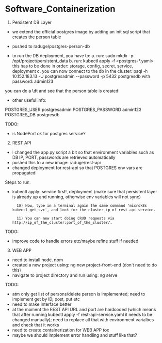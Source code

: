 # Software_Containerization

1. Persistent DB Layer

- we extend the official postgres image by adding an init sql script that creates the person table
- pushed to raduge/postgres-person-db

- to run the DB deployment, you have to:
a. run: sudo mkdir -p /opt/project/persistent_data
b. run: kubectl apply -f <postgres-*.yaml>
this has to be done in order: storage, config, secret, service, deployment
c. you can now connect to the db in the cluster:
psql -h 10.152.183.13 -U postgresadmin --password -p 5432 postgresdb
    with password: admin123

you can do a \dt and see that the person table is created

- other useful info:

POSTGRES_USER postgresadmin
POSTGRES_PASSWORD admin123
POSTGRES_DB postgresdb

TODO:
- is NodePort ok for postgres service?

2. REST API

- I changed the app.py script a bit so that environment variables such as DB IP, PORT, passwords are retrieved automatically
- pushed this to a new image: raduge/rest-api
- changed deployment for rest-api so that POSTGRES env vars are propagated

Steps to run:
- kubectl apply: service first!, deployment (make sure that persistent layer is already up and running, otherwise env variables will not sync)

        10) Now, type in a terminal again the same command 'microk8s kubectl get svc', and look for the cluster-ip of rest-api-service. 

        11) You can now start doing CRUD requests via http://ip_of_the_cluster:port_of_the_cluster/.

TODO:
- improve code to handle errors etc/maybe refine stuff if needed

3. WEB APP

- need to install node, npm
- created a new project using: ng new project-front-end (don't need to do this)
- navigate to project directory and run using: ng serve

TODO:
- atm only get list of persons/delete person is implemented; need to implement get by ID, post, put etc
- need to make interface better
- at the moment the REST API URL and port are hardcoded (which means that after running kubectl apply -f rest-api-service.yaml it needs to be changed manually); need to replace all that with environment varialbes and check that it works
- need to create containerization for WEB APP too
- maybe we should implement error handling and stuff like that?
